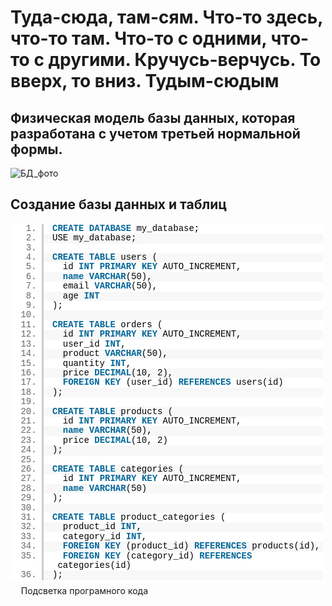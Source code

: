 # Туда-сюда, там-сям. Что-то здесь, что-то там. Что-то с одними, что-то с другими. Кручусь-верчусь. То вверх, то вниз. Тудым-сюдым
## Физическая модель базы данных, которая разработана с учетом третьей нормальной формы.
![БД_фото](https://github.com/Starkidze/MySQL_educational_projects/assets/114806514/573c2e59-cb32-433e-8ecb-32fdee4a9d36)

## Создание базы данных и таблиц
<style type="text/css" scoped="scoped">.slgh,.slgh code,.slgh ul, .slgh ol{margin:0;padding:0;border:0;outline:0;background:none;text-align:left;float:none;vertical-align:baseline;position:static;left:auto;top:auto;right:auto;bottom:auto;height:auto;width:auto;line-height:1.1em;font-family:'Courier New', Courier, monospace;font-weight:normal;font-style:normal;font-size:1em;min-height:inherit;min-height:auto;}.slgh{background:#fff;width:99%;margin:1em 0;padding:1px;position:relative;overflow:auto;overflow-y:hidden;}.slgh ul{list-style:none;margin-left:.5em}.slgh ol{margin-left:3.5em}.slgh .bold {font-weight:bold;}.slgh .italic {font-style:italic;}.slgh .no-wrap li{white-space:pre;}.slgh li{padding-left:.5em;}.slgh li{border-left:3px solid #ccc;color:#666;}.slgh li.alt1{background:#fff;padding-left: 1em;}.slgh li.alt2{background:#F8F8F8;padding-left: 1em;}.slgh .plain, .slgh .plain a{color:#000;}.slgh .comments, .slgh .comments a{color:#008200;}.slgh .string, .slgh .string a{color:blue;}.slgh .keyword{color:#069;font-weight:bold;}.slgh .preprocessor {color:gray;}.slgh .variable{color:#a70;}.slgh .value{color:#090;}.slgh .functions{color:#ff1493;}.slgh .constants{color:#0066CC;}.slgh .script{background:yellow;}.slgh .color1,.slgh .color1 a{color:#808080;}.slgh .color2,.slgh .color2 a{color:#ff1493;}.slgh .color3,.slgh .color3 a{color:red;}.slghcr{margin:-.5em 1.2em}.slghcr a{color:#aaa;background:#fff;text-decoration:none;border-bottom:1px dotted #aaa;font-size:.6em;font-family:arial}</style><div id="hler_808260" class="slgh"><ol class="lines no-wrap"><li class="alt1"><code class="keyword">CREATE</code> <code class="keyword">DATABASE</code> <code class="plain">my_database;</code></li><li class="alt2"><code class="plain">USE my_database;</code></li><li class="alt1">&nbsp;</li><li class="alt2"><code class="keyword">CREATE</code> <code class="keyword">TABLE</code> <code class="plain">users (</code></li><li class="alt1">&nbsp;&nbsp;<code class="plain">id </code><code class="keyword">INT</code> <code class="keyword">PRIMARY</code> <code class="keyword">KEY</code> <code class="plain">AUTO_INCREMENT,</code></li><li class="alt2">&nbsp;&nbsp;<code class="keyword">name</code> <code class="keyword">VARCHAR</code><code class="plain">(50),</code></li><li class="alt1">&nbsp;&nbsp;<code class="plain">email </code><code class="keyword">VARCHAR</code><code class="plain">(50),</code></li><li class="alt2">&nbsp;&nbsp;<code class="plain">age </code><code class="keyword">INT</code></li><li class="alt1"><code class="plain">);</code></li><li class="alt2">&nbsp;</li><li class="alt1"><code class="keyword">CREATE</code> <code class="keyword">TABLE</code> <code class="plain">orders (</code></li><li class="alt2">&nbsp;&nbsp;<code class="plain">id </code><code class="keyword">INT</code> <code class="keyword">PRIMARY</code> <code class="keyword">KEY</code> <code class="plain">AUTO_INCREMENT,</code></li><li class="alt1">&nbsp;&nbsp;<code class="plain">user_id </code><code class="keyword">INT</code><code class="plain">,</code></li><li class="alt2">&nbsp;&nbsp;<code class="plain">product </code><code class="keyword">VARCHAR</code><code class="plain">(50),</code></li><li class="alt1">&nbsp;&nbsp;<code class="plain">quantity </code><code class="keyword">INT</code><code class="plain">,</code></li><li class="alt2">&nbsp;&nbsp;<code class="plain">price </code><code class="keyword">DECIMAL</code><code class="plain">(10, 2),</code></li><li class="alt1">&nbsp;&nbsp;<code class="keyword">FOREIGN</code> <code class="keyword">KEY</code> <code class="plain">(user_id) </code><code class="keyword">REFERENCES</code> <code class="plain">users(id)</code></li><li class="alt2"><code class="plain">);</code></li><li class="alt1">&nbsp;</li><li class="alt2"><code class="keyword">CREATE</code> <code class="keyword">TABLE</code> <code class="plain">products (</code></li><li class="alt1">&nbsp;&nbsp;<code class="plain">id </code><code class="keyword">INT</code> <code class="keyword">PRIMARY</code> <code class="keyword">KEY</code> <code class="plain">AUTO_INCREMENT,</code></li><li class="alt2">&nbsp;&nbsp;<code class="keyword">name</code> <code class="keyword">VARCHAR</code><code class="plain">(50),</code></li><li class="alt1">&nbsp;&nbsp;<code class="plain">price </code><code class="keyword">DECIMAL</code><code class="plain">(10, 2)</code></li><li class="alt2"><code class="plain">);</code></li><li class="alt1">&nbsp;</li><li class="alt2"><code class="keyword">CREATE</code> <code class="keyword">TABLE</code> <code class="plain">categories (</code></li><li class="alt1">&nbsp;&nbsp;<code class="plain">id </code><code class="keyword">INT</code> <code class="keyword">PRIMARY</code> <code class="keyword">KEY</code> <code class="plain">AUTO_INCREMENT,</code></li><li class="alt2">&nbsp;&nbsp;<code class="keyword">name</code> <code class="keyword">VARCHAR</code><code class="plain">(50)</code></li><li class="alt1"><code class="plain">);</code></li><li class="alt2">&nbsp;</li><li class="alt1"><code class="keyword">CREATE</code> <code class="keyword">TABLE</code> <code class="plain">product_categories (</code></li><li class="alt2">&nbsp;&nbsp;<code class="plain">product_id </code><code class="keyword">INT</code><code class="plain">,</code></li><li class="alt1">&nbsp;&nbsp;<code class="plain">category_id </code><code class="keyword">INT</code><code class="plain">,</code></li><li class="alt2">&nbsp;&nbsp;<code class="keyword">FOREIGN</code> <code class="keyword">KEY</code> <code class="plain">(product_id) </code><code class="keyword">REFERENCES</code> <code class="plain">products(id),</code></li><li class="alt1">&nbsp;&nbsp;<code class="keyword">FOREIGN</code> <code class="keyword">KEY</code> <code class="plain">(category_id) </code><code class="keyword">REFERENCES</code> <code class="plain">categories(id)</code></li><li class="alt2"><code class="plain">);</code></li></ol></div><div class="slghcr">Подсветка програмного кода</div>
